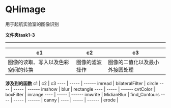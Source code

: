 # QHimage
用于起航实验室的图像识别

**文件夹task1-3**

----

c1 | c2 | c3 
---- | ----- | ------
图像的读取、写入以及色彩空间的转换 | 图像的滤波操作 | 图像的二值化以及最小外接圆处理

**涉及到的函数**
c1 | c2 | c3 
---- | ----- | ------
imread | bilateralFilter |  circle
---- | ----- | ------
imshow | blur |  rectangle
---- | ----- | ------
cvtColor | boxFilter |  inrange
---- | ----- | ------
imwrite | MidianBlur | find_Contours
---- | ----- | ------
  | canny | 
---- | ----- | ------
  | erode |


